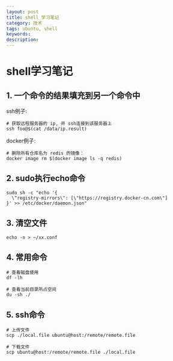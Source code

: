 ```yaml
---
layout: post
title: shell 学习笔记
category: 技术
tags: ubuntu, shell
keywords: 
description: 
---
```


# shell学习笔记

## 1. 一个命令的结果填充到另一个命令中
ssh例子:
```
# 获取远程服务器的 ip, 并 ssh连接到该服务器上
ssh foo@$(cat /data/ip.result)
```

docker例子:
```
# 删除所有仓库名为 redis 的镜像：
docker image rm $(docker image ls -q redis)
```
## 2. sudo执行echo命令
```
sudo sh -c "echo '{
  \"registry-mirrors\": [\"https://registry.docker-cn.com\"]
}' >> /etc/docker/daemon.json"
```
## 3. 清空文件
```echo -n > ~/xx.conf```

## 4. 常用命令
```
# 查看磁盘使用
df -lh

# 查看当前目录所占空间
du -sh ./

```

## 5. ssh命令
```
# 上传文件
scp ./local.file ubuntu@host:/remote/remote.file

# 下载文件
scp ubuntu@host:/remote/remote.file ./local.file
```
